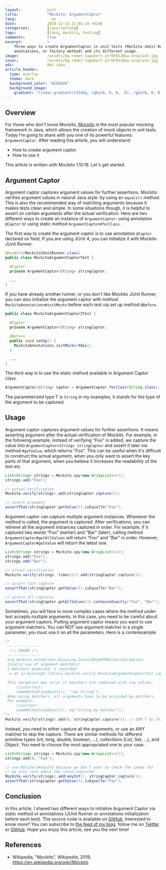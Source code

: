 ```yaml
---
layout:            post
title:             "Mockito: ArgumentCaptor"
lang:                en
date:              2019-12-15 21:03:20 +0100
categories:        [java-testing]
tags:              [java, mockito, testing]
comments:          true
excerpt:           >
    Three ways to create ArgumentCaptor in unit tests (Mockito JUnit Runner,
    annotations, or factory method) and its different usage.
image:             /assets/bg-romet-tagobert-ytrbFQSJBxw-unsplash.jpg
cover:             /assets/bg-romet-tagobert-ytrbFQSJBxw-unsplash.jpg
ads:               Ads idea
article_header:
  type: overlay
  theme: dark
  background_color: "#203028"
  background_image:
    gradient: "linear-gradient(135deg, rgba(0, 0, 0, .6), rgba(0, 0, 0, .4))"
---
```


## Overview

For those who don't know Mockito, [Mockito](https://site.mockito.org/) is the
most popular mocking framework in Java, which allows the creation of mock
objects in unit tests. Today I'm going to share with you one of its powerful
features: `ArgumentCaptor`. After reading this article, you will understand:

- How to create argument captor
- How to use it

This article is written with Mockito 1.10.19. Let's get started.

## Argument Captor

Argument captor captures argument values for further assertions. Mockito
verifies argument values in natural Java style: by using an `equals()` method.
This is also the recommended way of matching arguments because it makes tests
clean and simple. In some situations though, it is helpful to assert on certain
arguments after the actual verification.
Here are two different ways to create an instance of `ArgumentCaptor`: using
annotation `@Captor` or using static method `ArgumentCaptor#forClass`.

The first way to create the argument captor is to use annotation `@Captor`
declared on field. If you are using JUnit 4, you can initialize it with Mockito
JUnit Runner.

```java
@RunWith(MockitoJUnitRunner.class)
public class MockitoArgumentCaptorTest {

  @Captor
  private ArgumentCaptor<String> stringCaptor;

  ...
}
```

If you have already another runner, or you don't like Mockito JUnit Runner, you
can also initialize the argument captor with method
`MockitoAnnotations#initMocks` before each test via set up method `@Before`.

```java
public class MockitoArgumentCaptor2Test {

  @Captor
  private ArgumentCaptor<String> stringCaptor;

  @Before
  public void setUp() {
    MockitoAnnotations.initMocks(this);
  }

  ...
}
```

The third way is to use the static method available in Argument Captor class.

```java
ArgumentCaptor<String> captor = ArgumentCaptor.forClass(String.class);
```

The parameterized type T is `String` in my examples, it stands for the type of
the argument to be captured.

## Usage

Argument captor captures argument values for further assertions. It means
asserting argument after the actual verification of Mockito. For example, in the
following example, instead of verifying "Foo" is added, we capture the value
into `ArgumentCaptor<String> stringCaptor` and assert it later via method
`#getValue`, which returns "Foo". This can be useful when it's difficult to
construct the actual argument, when you only want to assert the key parts of that
argument, when you believe it increases the readability of the test etc.

```java
List<String> strings = Mockito.spy(new ArrayList<>());
strings.add("Foo");

// actual verification
Mockito.verify(strings).add(stringCaptor.capture());

// assert argument
assertThat(stringCaptor.getValue()).isEqualTo("Foo");
```

Argument captor can capture multiple argument instances. Whenever the method is
called, the argument is captured. After verifications, you can retrieve all the
argument instances captured in order. For example, if it captured two words
"Foo" (earlier) and "Bar" (later), calling method `ArgumentCaptor#getAllValues`
will return "Foo" and "Bar" in order. However, `ArgumentCaptor#getValue` will
return the latest one.

```java
List<String> strings = Mockito.spy(new ArrayList<>());
strings.add("Foo");
strings.add("Bar");

// actual verification
Mockito.verify(strings, times(2)).add(stringCaptor.capture());

// assert last capture
assertThat(stringCaptor.getValue()).isEqualTo("Bar");

// assert all captures
assertThat(stringCaptor.getAllValues()).containsExactly("Foo", "Bar");
```

Sometimes, you will face to more complex cases where the method under test
accepts multiple arguments. In this case, you need to be careful about your
argument captors. Putting argument captor means you want to use argument
matchers. You can NOT use argument matcher in a single parameter, you must use
it on all the parameters. Here is a conterexample:

```java
/*
 ---------------
  /!\ ERROR /!\
 ---------------
 org.mockito.exceptions.misusing.InvalidUseOfMatchersException:
 Invalid use of argument matchers!
 2 matchers expected, 1 recorded:
 -> at io.mincongh.library.mockito.verify.MockitoArgumentCaptorTest.captureOneParam(MockitoArgumentCaptorTest.java:54)

 This exception may occur if matchers are combined with raw values:
     //incorrect:
     someMethod(anyObject(), "raw String");
 When using matchers, all arguments have to be provided by matchers.
 For example:
     //correct:
     someMethod(anyObject(), eq("String by matcher"));
*/
Mockito.verify(strings).add(0, stringCaptor.capture()); // DON'T do this
```

Instead, you need to either capture all the arguments, or use an ANY matcher to
skip the capture. There are similar methods for different primitive types (int,
long, double, boolean, ...), collections (List, Set, ...), and Object. You need
to choose the most appropriated one to your case.

```java
List<String> strings = Mockito.spy(new ArrayList<>());
strings.add(0, "Foo");

// use Matchers#anyInt because we don't want to check the index (0)
// we only care about the value captured
Mockito.verify(strings).add(anyInt(), stringCaptor.capture());
assertThat(stringCaptor.getValue()).isEqualTo("Foo");
```

## Conclusion

In this article, I shared two different ways to initialize Argument Captor via
static method or annotations (JUnit Runner or annotations initialization before
each test). The source code is available on
[GitHub](https://github.com/mincong-h/java-examples/tree/blog/2019-12-15-mockito-argument-captor/mock/src/test/java/io/mincongh/library/mockito).
Interested to know more? You can subscribe to [the feed of my blog](/feed.xml), follow me
on [Twitter](https://twitter.com/mincong_h) or
[GitHub](https://github.com/mincong-h/). Hope you enjoy this article, see you the next time!

## References

- Wikipedia, "Mockito", _Wikipedia_, 2019.
  <https://en.wikipedia.org/wiki/Mockito>
